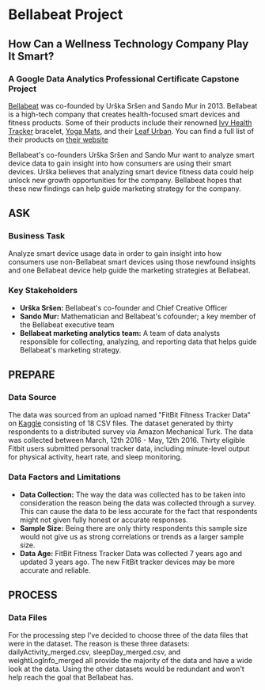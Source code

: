 # Bellabeat Project
## How Can a Wellness Technology Company Play It Smart? 

### A Google Data Analytics Professional Certificate Capstone Project
[Bellabeat](https://bellabeat.com/) was co-founded by Urška Sršen and Sando Mur in 2013. Bellabeat is a high-tech company that creates health-focused smart devices and fitness products. Some of their products include their renowned [Ivy Health Tracker](https://bellabeat.com/product/ivy/) bracelet, [Yoga Mats](https://bellabeat.com/product/yoga-mat/), and their [Leaf Urban](https://bellabeat.com/product/leaf-urban/). You can find a full list of their products on [their website](https://bellabeat.com/)

Bellabeat's co-founders Urška Sršen and Sando Mur want to analyze smart device data to gain insight into how consumers are using their smart devices. Urška believes that analyzing smart device fitness data could help unlock new growth opportunities for the company. Bellabeat hopes that these new findings can help guide marketing strategy for the company.

## ASK

### Business Task

Analyze smart device usage data in order to gain insight into how consumers use non-Bellabeat smart devices using those newfound insights and one Bellabeat device help guide the marketing strategies at Bellabeat.

### Key Stakeholders
- **Urška Sršen:** Bellabeat's co-founder and Chief Creative Officer
- **Sando Mur:** Mathematician and Bellabeat's cofounder; a key member of the Bellabeat executive team
- **Bellabeat marketing analytics team:** A team of data analysts responsible for collecting, analyzing, and reporting data that helps guide Bellabeat's marketing strategy.

## PREPARE

### Data Source

The data was sourced from an upload named "FitBit Fitness Tracker Data" on [Kaggle](https://www.kaggle.com/datasets/arashnic/fitbithttps://www.kaggle.com/datasets/arashnic/fitbit) consisting of 18 CSV files. The dataset generated by thirty respondents to a distributed survey via Amazon Mechanical Turk. The data was collected between March, 12th 2016 - May, 12th 2016. Thirty eligible Fitbit users submitted personal tracker data, including minute-level output for physical activity, heart rate, and sleep monitoring.

### Data Factors and Limitations

- **Data Collection:** The way the data was collected has to be taken into consideration the reason being the data was collected through a survey. This can cause the data to be less accurate for the fact that respondents might not given fully honest or accurate responses.
- **Sample Size:** Being there are only thirty respondents this sample size would not give us as strong correlations or trends as a larger sample size.
- **Data Age:** FitBit Fitness Tracker Data was collected 7 years ago and updated 3 years ago. The new FitBit tracker devices may be more accurate and reliable.

## PROCESS

### Data Files

For the processing step I've decided to choose three of the data files that were in the dataset. The reason is these three datasets: dailyActivity_merged.csv, sleepDay_merged.csv, and weightLogInfo_merged all provide the majority of the data and have a wide look at the data. Using the other datasets would be redundant and won't help reach the goal that Bellabeat has.
